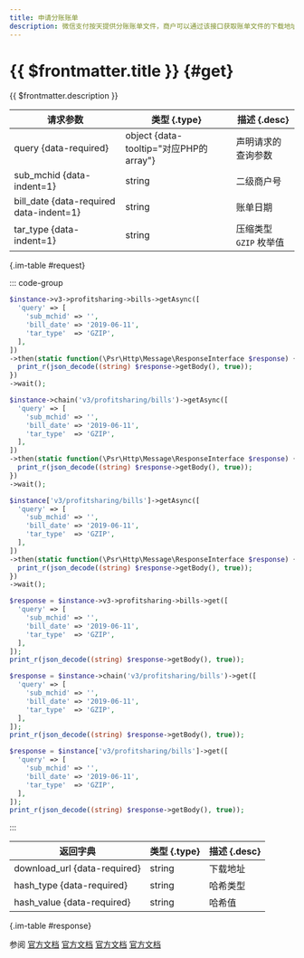 ```yaml
---
title: 申请分账账单
description: 微信支付按天提供分账账单文件，商户可以通过该接口获取账单文件的下载地址。文件内包含分账相关的金额、时间等信息，供商户核对到账等情况。
---
```


# {{ $frontmatter.title }} {#get}

{{ $frontmatter.description }}

| 请求参数 | 类型 {.type} | 描述 {.desc}
| --- | --- | ---
| query {data-required} | object {data-tooltip="对应PHP的array"} | 声明请求的查询参数
| sub_mchid {data-indent=1} | string | 二级商户号
| bill_date {data-required data-indent=1} | string | 账单日期
| tar_type {data-indent=1} | string | 压缩类型<br/>`GZIP` 枚举值

{.im-table #request}

::: code-group

```php [异步纯链式]
$instance->v3->profitsharing->bills->getAsync([
  'query' => [
    'sub_mchid' => '',
    'bill_date' => '2019-06-11',
    'tar_type'  => 'GZIP',
  ],
])
->then(static function(\Psr\Http\Message\ResponseInterface $response) {
  print_r(json_decode((string) $response->getBody(), true));
})
->wait();
```

```php [异步声明式]
$instance->chain('v3/profitsharing/bills')->getAsync([
  'query' => [
    'sub_mchid' => '',
    'bill_date' => '2019-06-11',
    'tar_type'  => 'GZIP',
  ],
])
->then(static function(\Psr\Http\Message\ResponseInterface $response) {
  print_r(json_decode((string) $response->getBody(), true));
})
->wait();
```

```php [异步属性式]
$instance['v3/profitsharing/bills']->getAsync([
  'query' => [
    'sub_mchid' => '',
    'bill_date' => '2019-06-11',
    'tar_type'  => 'GZIP',
  ],
])
->then(static function(\Psr\Http\Message\ResponseInterface $response) {
  print_r(json_decode((string) $response->getBody(), true));
})
->wait();
```

```php [同步纯链式]
$response = $instance->v3->profitsharing->bills->get([
  'query' => [
    'sub_mchid' => '',
    'bill_date' => '2019-06-11',
    'tar_type'  => 'GZIP',
  ],
]);
print_r(json_decode((string) $response->getBody(), true));
```

```php [同步声明式]
$response = $instance->chain('v3/profitsharing/bills')->get([
  'query' => [
    'sub_mchid' => '',
    'bill_date' => '2019-06-11',
    'tar_type'  => 'GZIP',
  ],
]);
print_r(json_decode((string) $response->getBody(), true));
```

```php [同步属性式]
$response = $instance['v3/profitsharing/bills']->get([
  'query' => [
    'sub_mchid' => '',
    'bill_date' => '2019-06-11',
    'tar_type'  => 'GZIP',
  ],
]);
print_r(json_decode((string) $response->getBody(), true));
```

:::

| 返回字典 | 类型 {.type} | 描述 {.desc}
| --- | --- | ---
| download_url {data-required} | string | 下载地址
| hash_type {data-required} | string | 哈希类型
| hash_value {data-required} | string | 哈希值

{.im-table #response}

参阅 [官方文档](https://pay.weixin.qq.com/doc/v3/merchant/4012529628) [官方文档](https://pay.weixin.qq.com/doc/v3/partner/4012761131) [官方文档](https://pay.weixin.qq.com/doc/v3/partner/4012761140) [官方文档](https://pay.weixin.qq.com/doc/v3/partner/4012715572)
